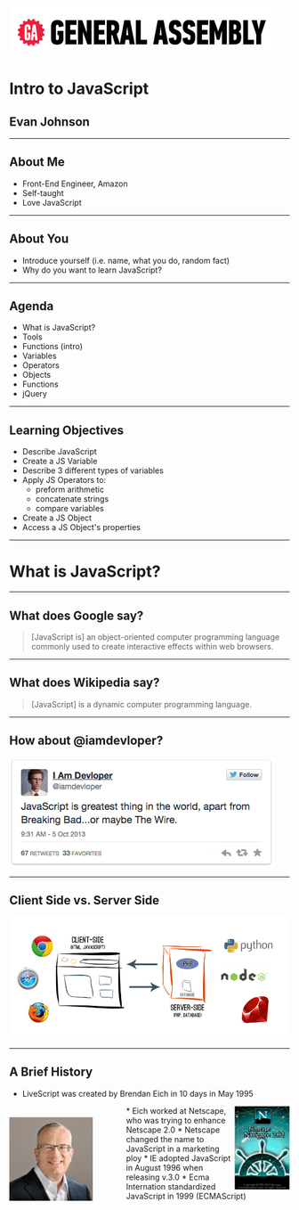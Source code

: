 <img src="_presentation/ga-logo.png" style="border:none; background: transparent; box-shadow:none;" />

# Intro to JavaScript

## Evan Johnson

---

## About Me

* Front-End Engineer, Amazon<!--- .element: class="fragment" data-fragment-index="1" -->
* Self-taught<!--- .element: class="fragment" data-fragment-index="2" -->
* Love JavaScript<!--- .element: class="fragment" data-fragment-index="3" -->

---

## About You

* Introduce yourself (i.e. name, what you do, random fact)<!--- .element: class="fragment" data-fragment-index="1" -->
* Why do you want to learn JavaScript?<!--- .element: class="fragment" data-fragment-index="2" -->

---

## Agenda

* What is JavaScript?<!--- .element: class="fragment" data-fragment-index="1" -->
* Tools<!--- .element: class="fragment" data-fragment-index="2" -->
* Functions (intro)<!--- .element: class="fragment" data-fragment-index="3" -->
* Variables<!--- .element: class="fragment" data-fragment-index="4" -->
* Operators<!--- .element: class="fragment" data-fragment-index="5" -->
* Objects<!--- .element: class="fragment" data-fragment-index="6" -->
* Functions<!--- .element: class="fragment" data-fragment-index="7" -->
* jQuery<!--- .element: class="fragment" data-fragment-index="8" -->

---

## Learning Objectives

* Describe JavaScript<!--- .element: class="fragment" data-fragment-index="1" -->
* Create a JS Variable<!--- .element: class="fragment" data-fragment-index="2" -->
* Describe 3 different types of variables<!--- .element: class="fragment" data-fragment-index="3" -->
* Apply JS Operators to:<!--- .element: class="fragment" data-fragment-index="4" -->
  * preform arithmetic<!--- .element: class="fragment" data-fragment-index="5" -->
  * concatenate strings<!--- .element: class="fragment" data-fragment-index="6" -->
  * compare variables<!--- .element: class="fragment" data-fragment-index="7" -->
* Create a JS Object<!--- .element: class="fragment" data-fragment-index="8" -->
* Access a JS Object's properties<!--- .element: class="fragment" data-fragment-index="9" -->

---

# What is JavaScript?

----

## What does Google say?

> [JavaScript is] an object-oriented computer programming language commonly used to create interactive effects within web browsers.

----

## What does Wikipedia say?

> [JavaScript] is a dynamic computer programming language.

----

## How about @iamdevloper?

<img src="_presentation/iamdevloper.png" style="border:none;box-shadow:none;" />

----

## Client Side vs. Server Side

<img src="_presentation/client-server-side.png" />

----

## A Brief History

* LiveScript was created by Brendan Eich in 10 days in May 1995<!--- .element: class="fragment" data-fragment-index="1" -->
<img src="_presentation/Brendan_Eich.jpg" style="height:150px; float:left; display: block; margin: 20px 60px 40px 0" />
* <!--- .element: class="fragment" data-fragment-index="2" --><img src="_presentation/netscape_2_startup.gif" style="height:150px; float: right;" /> Eich worked at Netscape, who was trying to enhance Netscape 2.0
* Netscape changed the name to JavaScript in a marketing ploy<!--- .element: class="fragment" data-fragment-index="3" -->
* IE adopted JavaScript in August 1996 when releasing v.3.0<!--- .element: class="fragment" data-fragment-index="4" -->
* Ecma Internation standardized JavaScript in 1999 (ECMAScript)<!--- .element: class="fragment" data-fragment-index="5" -->



